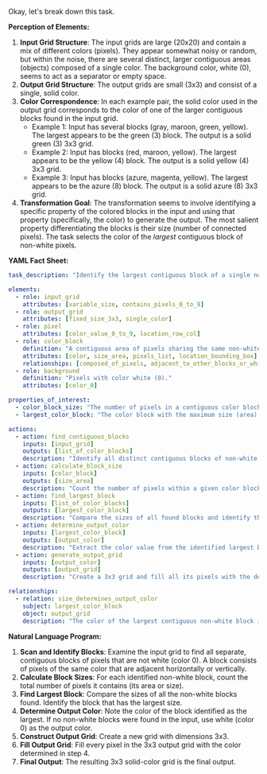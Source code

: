 Okay, let's break down this task.

**Perception of Elements:**

1.  **Input Grid Structure**: The input grids are large (20x20) and contain a mix of different colors (pixels). They appear somewhat noisy or random, but within the noise, there are several distinct, larger contiguous areas (objects) composed of a single color. The background color, white (0), seems to act as a separator or empty space.
2.  **Output Grid Structure**: The output grids are small (3x3) and consist of a single, solid color.
3.  **Color Correspondence**: In each example pair, the solid color used in the output grid corresponds to the color of one of the larger contiguous blocks found in the input grid.
    *   Example 1: Input has several blocks (gray, maroon, green, yellow). The largest appears to be the green (3) block. The output is a solid green (3) 3x3 grid.
    *   Example 2: Input has blocks (red, maroon, yellow). The largest appears to be the yellow (4) block. The output is a solid yellow (4) 3x3 grid.
    *   Example 3: Input has blocks (azure, magenta, yellow). The largest appears to be the azure (8) block. The output is a solid azure (8) 3x3 grid.
4.  **Transformation Goal**: The transformation seems to involve identifying a specific property of the colored blocks in the input and using that property (specifically, the color) to generate the output. The most salient property differentiating the blocks is their size (number of connected pixels). The task selects the color of the *largest* contiguous block of non-white pixels.

**YAML Fact Sheet:**


```yaml
task_description: "Identify the largest contiguous block of a single non-white color in the input grid and create a 3x3 output grid filled with that color."

elements:
  - role: input_grid
    attributes: [variable_size, contains_pixels_0_to_9]
  - role: output_grid
    attributes: [fixed_size_3x3, single_color]
  - role: pixel
    attributes: [color_value_0_to_9, location_row_col]
  - role: color_block
    definition: "A contiguous area of pixels sharing the same non-white color."
    attributes: [color, size_area, pixels_list, location_bounding_box]
    relationships: [composed_of_pixels, adjacent_to_other_blocks_or_white]
  - role: background
    definition: "Pixels with color white (0)."
    attributes: [color_0]

properties_of_interest:
  - color_block_size: "The number of pixels in a contiguous color block."
  - largest_color_block: "The color block with the maximum size (area) among all non-white blocks."

actions:
  - action: find_contiguous_blocks
    inputs: [input_grid]
    outputs: [list_of_color_blocks]
    description: "Identify all distinct contiguous blocks of non-white pixels using adjacency (sharing a side, not just diagonal)."
  - action: calculate_block_size
    inputs: [color_block]
    outputs: [size_area]
    description: "Count the number of pixels within a given color block."
  - action: find_largest_block
    inputs: [list_of_color_blocks]
    outputs: [largest_color_block]
    description: "Compare the sizes of all found blocks and identify the one with the maximum size. Handle potential ties if necessary (e.g., first found, lowest color index, lowest top-left coordinate)."
  - action: determine_output_color
    inputs: [largest_color_block]
    outputs: [output_color]
    description: "Extract the color value from the identified largest block. If no non-white blocks exist, default to white (0)."
  - action: generate_output_grid
    inputs: [output_color]
    outputs: [output_grid]
    description: "Create a 3x3 grid and fill all its pixels with the determined output color."

relationships:
  - relation: size_determines_output_color
    subject: largest_color_block
    object: output_grid
    description: "The color of the largest contiguous non-white block in the input determines the single color used to fill the output grid."
```


**Natural Language Program:**

1.  **Scan and Identify Blocks**: Examine the input grid to find all separate, contiguous blocks of pixels that are not white (color 0). A block consists of pixels of the same color that are adjacent horizontally or vertically.
2.  **Calculate Block Sizes**: For each identified non-white block, count the total number of pixels it contains (its area or size).
3.  **Find Largest Block**: Compare the sizes of all the non-white blocks found. Identify the block that has the largest size.
4.  **Determine Output Color**: Note the color of the block identified as the largest. If no non-white blocks were found in the input, use white (color 0) as the output color.
5.  **Construct Output Grid**: Create a new grid with dimensions 3x3.
6.  **Fill Output Grid**: Fill every pixel in the 3x3 output grid with the color determined in step 4.
7.  **Final Output**: The resulting 3x3 solid-color grid is the final output.